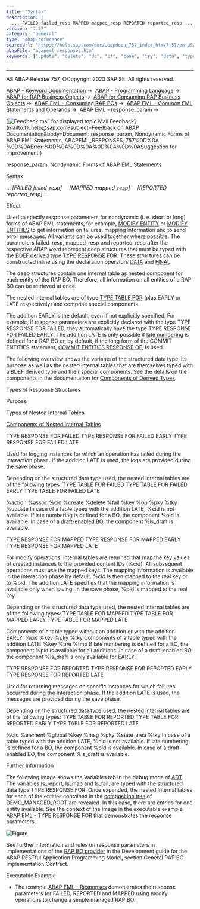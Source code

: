 ```yaml
---
title: "Syntax"
description: |
  ... FAILED failed_resp MAPPED mapped_resp REPORTED reported_resp ... Effect Used to specify response parameters for nondynamic (i. e. short or long) forms of ABAP EML statements, for example, MODIFY ENTITY(https://help.sap.com/doc/abapdocu_757_index_htm/7.57/en-US/abapmo
version: "7.57"
category: "general"
type: "abap-reference"
sourceUrl: "https://help.sap.com/doc/abapdocu_757_index_htm/7.57/en-US/abapeml_responses.htm"
abapFile: "abapeml_responses.htm"
keywords: ["update", "delete", "do", "if", "case", "try", "data", "types", "internal-table", "abapeml", "responses"]
---
```


* * *

AS ABAP Release 757, ©Copyright 2023 SAP SE. All rights reserved.

[ABAP - Keyword Documentation](https://help.sap.com/doc/abapdocu_757_index_htm/7.57/en-US/abenabap.htm) →  [ABAP - Programming Language](https://help.sap.com/doc/abapdocu_757_index_htm/7.57/en-US/abenabap_reference.htm) →  [ABAP for RAP Business Objects](https://help.sap.com/doc/abapdocu_757_index_htm/7.57/en-US/abenabap_for_rap_bos.htm) →  [ABAP for Consuming RAP Business Objects](https://help.sap.com/doc/abapdocu_757_index_htm/7.57/en-US/abenabap_consume_rap_bos.htm) →  [ABAP EML - Consuming RAP BOs](https://help.sap.com/doc/abapdocu_757_index_htm/7.57/en-US/abeneml.htm) →  [ABAP EML - Common EML Statements and Operands](https://help.sap.com/doc/abapdocu_757_index_htm/7.57/en-US/abapcommon_eml_elements.htm) →  [ABAP EML - response\_param](https://help.sap.com/doc/abapdocu_757_index_htm/7.57/en-US/abapeml_response.htm) → 

 [![](Mail.gif?object=Mail.gif&sap-language=EN "Feedback mail for displayed topic") Mail Feedback](mailto:f1_help@sap.com?subject=Feedback on ABAP Documentation&body=Document: response_param, Nondynamic Forms of ABAP EML Statements, ABAPEML_RESPONSES, 757%0D%0A
%0D%0AError:%0D%0A%0D%0A%0D%0A%0D%0ASuggestion for improvement:)

response\_param, Nondynamic Forms of ABAP EML Statements

Syntax

... *\[*FAILED failed\_resp*\]*
    *\[*MAPPED mapped\_resp*\]*
    *\[*REPORTED reported\_resp*\]* ...

Effect

Used to specify response parameters for nondynamic (i. e. short or long) forms of ABAP EML statements, for example, [MODIFY ENTITY](https://help.sap.com/doc/abapdocu_757_index_htm/7.57/en-US/abapmodify_entity_short.htm) or [MODIFY ENTITIES](https://help.sap.com/doc/abapdocu_757_index_htm/7.57/en-US/abapmodify_entities_long.htm) to get information on failures, mapping information and to send error messages. All variants can be used together where possible. The parameters failed\_resp, mapped\_resp and reported\_resp after the respective ABAP word represent deep structures that must be typed with the [BDEF derived type](https://help.sap.com/doc/abapdocu_757_index_htm/7.57/en-US/abenrap_derived_type_glosry.htm "Glossary Entry") [TYPE RESPONSE FOR](https://help.sap.com/doc/abapdocu_757_index_htm/7.57/en-US/abaptype_response_for.htm). These structures can be constructed inline using the declaration operators [DATA](https://help.sap.com/doc/abapdocu_757_index_htm/7.57/en-US/abendata_inline.htm) and [FINAL](https://help.sap.com/doc/abapdocu_757_index_htm/7.57/en-US/abenfinal_inline.htm).

The deep structures contain one internal table as nested component for each entity of the RAP BO. Therefore, all information on all entities of a RAP BO can be retrieved at once.

The nested internal tables are of type [TYPE TABLE FOR](https://help.sap.com/doc/abapdocu_757_index_htm/7.57/en-US/abaptype_table_for.htm) (plus EARLY or LATE respectively) and comprise special components.

The addition EARLY is the default, even if not explicitly specified. For example, if response parameters are explicitly declared with the type TYPE RESPONSE FOR FAILED, they automatically have the type TYPE RESPONSE FOR FAILED EARLY. The addition LATE is only possible if [late numbering](https://help.sap.com/doc/abapdocu_757_index_htm/7.57/en-US/abenbdl_late_numbering.htm) is defined for a RAP BO or, by default, if the long form of the COMMIT ENTITIES statement, [COMMIT ENTITIES RESPONSE OF](https://help.sap.com/doc/abapdocu_757_index_htm/7.57/en-US/abapemlcommit_entities_long.htm), is used.

The following overview shows the variants of the structured data type, its purpose as well as the nested internal tables that are themselves typed with a BDEF derived type and their special components. See the details on the components in the documentation for [Components of Derived Types](https://help.sap.com/doc/abapdocu_757_index_htm/7.57/en-US/abapderived_types_comp.htm).

Types of Response Structures

Purpose

Types of Nested Internal Tables

[Components of Nested Internal Tables](https://help.sap.com/doc/abapdocu_757_index_htm/7.57/en-US/abapderived_types_comp.htm)

TYPE RESPONSE FOR FAILED
TYPE RESPONSE FOR FAILED EARLY
TYPE RESPONSE FOR FAILED LATE

Used for logging instances for which an operation has failed during the interaction phase. If the addition LATE is used, the logs are provided during the save phase.

Depending on the structured data type used, the nested internal tables are of the following types:
TYPE TABLE FOR FAILED
TYPE TABLE FOR FAILED EARLY
TYPE TABLE FOR FAILED LATE

%action
%assoc
%cid
%create
%delete
%fail
%key
%op
%pky
%tky
%update
In case of a table typed with the addition LATE, %cid is not available.
If late numbering is defined for a BO, the component %pid is available.
In case of a [draft-enabled BO](https://help.sap.com/doc/abapdocu_757_index_htm/7.57/en-US/abendraft_rap_bo_glosry.htm "Glossary Entry"), the component %is\_draft is available.

TYPE RESPONSE FOR MAPPED
TYPE RESPONSE FOR MAPPED EARLY
TYPE RESPONSE FOR MAPPED LATE

For modify operations, internal tables are returned that map the key values of created instances to the provided content IDs (%cid). All subsequent operations must use the mapped keys.
The mapping information is available in the interaction phase by default. %cid is then mapped to the real key or to %pid. The addition LATE specifies that the mapping information is available only when saving. In the save phase, %pid is mapped to the real key.

Depending on the structured data type used, the nested internal tables are of the following types:
TYPE TABLE FOR MAPPED
TYPE TABLE FOR MAPPED EARLY
TYPE TABLE FOR MAPPED LATE

Components of a table typed without an addition or with the addition EARLY:
%cid
%key
%pky
%tky
Components of a table typed with the addition LATE:
%key
%pre
%tmp
If late numbering is defined for a BO, the component %pid is available for all additions.
In case of a draft-enabled BO, the component %is\_draft is only available for EARLY.

TYPE RESPONSE FOR REPORTED
TYPE RESPONSE FOR REPORTED EARLY
TYPE RESPONSE FOR REPORTED LATE

Used for returning messages on specific instances for which failures occurred during the interaction phase. If the addition LATE is used, the messages are provided during the save phase.

Depending on the structured data type used, the nested internal tables are of the following types:
TYPE TABLE FOR REPORTED
TYPE TABLE FOR REPORTED EARLY
TYPE TABLE FOR REPORTED LATE

%cid
%element
%global
%key
%msg
%pky
%state\_area
%tky
In case of a table typed with the addition LATE, %cid is not available.
If late numbering is defined for a BO, the component %pid is available.
In case of a draft-enabled BO, the component %is\_draft is available.

Further Information

The following image shows the Variables tab in the debug mode of [ADT](https://help.sap.com/doc/abapdocu_757_index_htm/7.57/en-US/abenadt_glosry.htm "Glossary Entry"). The variables ls\_report, ls\_map and ls\_fail, are typed with the structured data type TYPE RESPONSE FOR. Once expanded, the nested internal tables for each of the entities contained in the [composition tree](https://help.sap.com/doc/abapdocu_757_index_htm/7.57/en-US/abencds_composition_tree_glosry.htm "Glossary Entry") of DEMO\_MANAGED\_ROOT are revealed. In this case, there are entries for one entity available. See the context of the image in the executable example [ABAP EML - TYPE RESPONSE FOR](https://help.sap.com/doc/abapdocu_757_index_htm/7.57/en-US/abeneml_responses_2_abexa.htm) that demonstrates the response parameters.

![Figure](abdoc_eml_responses.png)

See further information and rules on response parameters in implementations of the [RAP BO provider](https://help.sap.com/doc/abapdocu_757_index_htm/7.57/en-US/abenrap_bo_provider_glosry.htm "Glossary Entry") in the Development guide for the ABAP RESTful Application Programming Model, section General RAP BO Implementation Contract.

Executable Example

-   The example [ABAP EML - Responses](https://help.sap.com/doc/abapdocu_757_index_htm/7.57/en-US/abeneml_responses_abexa.htm) demonstrates the response parameters for FAILED, REPORTED and MAPPED using modify operations to change a simple managed RAP BO.